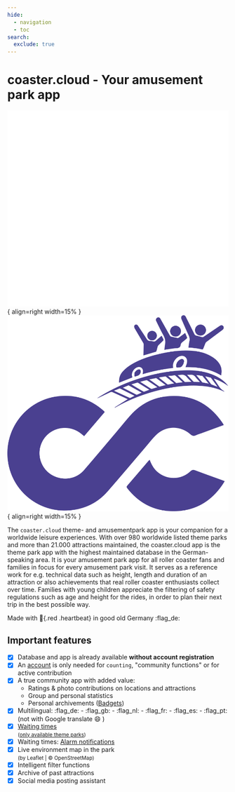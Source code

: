 ```yaml
---
hide:
  - navigation
  - toc
search:
  exclude: true
---
```

# coaster.cloud - Your amusement park app

![coaster cloud Logo](assets/images/logos/logo_coaster_cloud_weiss.svg#only-dark "coaster cloud App"){ align=right width=15% }
![coaster cloud Logo](assets/images/logos/logo_coaster_cloud_lila.svg#only-light "coaster cloud App"){ align=right width=15% }

The `coaster.cloud` theme- and amusementpark app is your companion for a worldwide leisure experiences. With over 980 worldwide listed theme parks and more than 21.000 attractions maintained, the coaster.cloud app is the theme park app with the highest maintained database in the German-speaking area. It is your amusement park app for all roller coaster fans and families in focus for every amusement park visit. It serves as a reference work for e.g. technical data such as height, length and duration of an attraction or also achievements that real roller coaster enthusiasts collect over time. Families with young children appreciate the filtering of safety regulations such as age and height for the rides, in order to plan their next trip in the best possible way.

Made with :heartbeat:{.red .heartbeat} in good old Germany :flag_de:

## Important features

- [x] Database and app is already available **without account registration**
- [x] An [account](install/#create-an-account) is only needed for `counting`, "community functions" or for active contribution
- [x] A true community app with added value:
  - Ratings & photo contributions on locations and attractions
  - Group and personal statistics
  - Personal archivements ([Badgets](feature/archivements.md))
- [x] Multilingual: :flag_de: - :flag_gb: - :flag_nl: - :flag_fr: - :flag_es: - :flag_pt: (not with Google translate :smile: )
- [x] [Waiting times](feature/waitingtimes.md)  
    <small> ([only available theme parks](feature/waitingtimes/#available-waiting-times)) </small>
- [x] Waiting times: [Alarm notifications](feature/waitingtimes/#waiting-time-alarm)
- [x] Live environment map in the park  
    <small>(by Leaflet | &copy; OpenStreetMap)</small>
- [x] Intelligent filter functions
- [x] Archive of past attractions
- [x] Social media posting assistant
